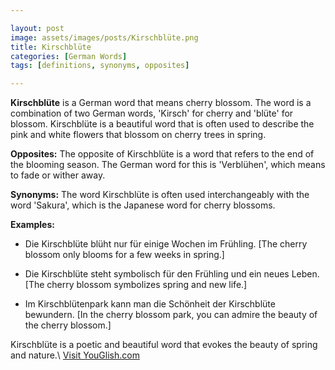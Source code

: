 ```yaml
---

layout: post
image: assets/images/posts/Kirschblüte.png
title: Kirschblüte
categories: [German Words]
tags: [definitions, synonyms, opposites]

---
```


**Kirschblüte** is a German word that means cherry blossom. The word is a combination of two German words, 'Kirsch' for cherry and 'blüte' for blossom. Kirschblüte is a beautiful word that is often used to describe the pink and white flowers that blossom on cherry trees in spring. 

**Opposites:** The opposite of Kirschblüte is a word that refers to the end of the blooming season. The German word for this is 'Verblühen', which means to fade or wither away. 

**Synonyms:** The word Kirschblüte is often used interchangeably with the word 'Sakura', which is the Japanese word for cherry blossoms. 

**Examples:**

- Die Kirschblüte blüht nur für einige Wochen im Frühling. [The cherry blossom only blooms for a few weeks in spring.]

- Die Kirschblüte steht symbolisch für den Frühling und ein neues Leben. [The cherry blossom symbolizes spring and new life.]

- Im Kirschblütenpark kann man die Schönheit der Kirschblüte bewundern. [In the cherry blossom park, you can admire the beauty of the cherry blossom.] 

Kirschblüte is a poetic and beautiful word that evokes the beauty of spring and nature.\ <a id="yg-widget-0" class="youglish-widget" data-query="Kirschblüte" data-lang="german" data-components="8412" data-auto-start="0" data-bkg-color="theme_light" data-title="How%20to%20pronounce%20Kirschblüte%20in%20German"  rel="nofollow" href="https://youglish.com">Visit YouGlish.com</a><script async src="https://youglish.com/public/emb/widget.js" charset="utf-8"></script>